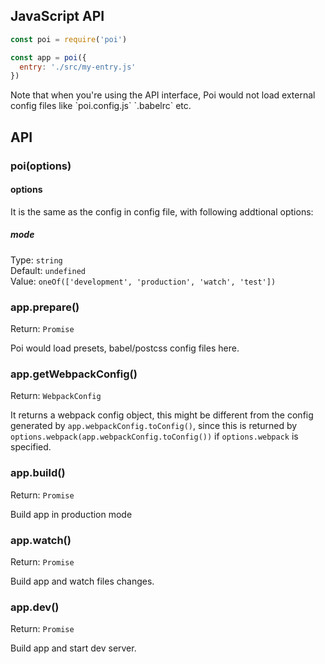 ## JavaScript API

```js
const poi = require('poi')

const app = poi({
  entry: './src/my-entry.js'
})
```

<p class="tip">
  Note that when you're using the API interface, Poi would not load external config files like `poi.config.js` `.babelrc` etc.
</p>

## API

### poi(options)

#### options

It is the same as the config in config file, with following addtional options:

##### mode

Type: `string`<br>
Default: `undefined`<br>
Value: `oneOf(['development', 'production', 'watch', 'test'])`

### app.prepare()

Return: `Promise`

Poi would load presets, babel/postcss config files here.

### app.getWebpackConfig()

Return: `WebpackConfig`

It returns a webpack config object, this might be different from the config generated by `app.webpackConfig.toConfig()`, since this is returned by `options.webpack(app.webpackConfig.toConfig())` if `options.webpack` is specified.

### app.build()

Return: `Promise`

Build app in production mode

### app.watch()

Return: `Promise`

Build app and watch files changes.

### app.dev()

Return: `Promise`

Build app and start dev server.

